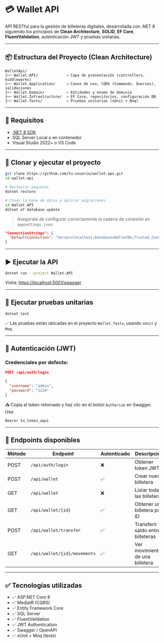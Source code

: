 # 💳 Wallet API

API RESTful para la gestión de billeteras digitales, desarrollada con .NET 8 siguiendo los principios de **Clean Architecture**, **SOLID**, **EF Core**, **FluentValidation**, autenticación JWT y pruebas unitarias.

---

## 📦 Estructura del Proyecto (Clean Architecture)

```
WalletApi/
├── Wallet.API/             → Capa de presentación (controllers, middlewares)
├── Wallet.Application/     → Casos de uso, CQRS (Commands, Queries), validaciones
├── Wallet.Domain/          → Entidades y enums de dominio
├── Wallet.Infrastructure/  → EF Core, repositorios, configuración DB
├── Wallet.Tests/           → Pruebas unitarias (xUnit + Moq)
```

---

## 🚀 Requisitos

- [.NET 8 SDK](https://dotnet.microsoft.com/download/dotnet/8.0)
- SQL Server Local o en contenedor
- Visual Studio 2022+ o VS Code

---

## 🔧 Clonar y ejecutar el proyecto

```bash
git clone https://github.com/tu-usuario/wallet-api.git
cd wallet-api

# Restaurar paquetes
dotnet restore

# Crear la base de datos y aplicar migraciones
cd Wallet.API
dotnet ef database update
```

> Asegúrate de configurar correctamente la cadena de conexión en `appsettings.json`:
```json
"ConnectionStrings": {
  "DefaultConnection": "Server=localhost;Database=WalletDb;Trusted_Connection=True;TrustServerCertificate=True;"
}
```

---

## ▶️ Ejecutar la API

```bash
dotnet run --project Wallet.API
```

Visita: [https://localhost:5001/swagger](https://localhost:5001/swagger)

---

## 🧪 Ejecutar pruebas unitarias

```bash
dotnet test
```

✅ Las pruebas están ubicadas en el proyecto `Wallet.Tests`, usando `xUnit` y `Moq`.

---

## 🔐 Autenticación (JWT)

### Credenciales por defecto:

```json
POST /api/auth/login

{
  "username": "admin",
  "password": "1234"
}
```

📥 Copia el token retornado y haz clic en el botón `Authorize` en Swagger. Usa:

```
Bearer tu_token_aqui
```

---

## 📂 Endpoints disponibles

| Método | Endpoint                       | Autenticado | Descripción                        |
|--------|--------------------------------|-------------|-------------------------------------|
| POST   | `/api/auth/login`              | ❌          | Obtener token JWT                  |
| POST   | `/api/wallet`                  | ✅          | Crear nueva billetera              |
| GET    | `/api/wallet`                  | ❌          | Listar todas las billeteras        |
| GET    | `/api/wallet/{id}`             | ✅          | Obtener una billetera por ID       |
| POST   | `/api/wallet/transfer`         | ✅          | Transferir saldo entre billeteras  |
| GET    | `/api/wallet/{id}/movements`   | ✅          | Ver movimientos de una billetera   |

---

## ✅ Tecnologías utilizadas

- ✅ ASP.NET Core 8
- ✅ MediatR (CQRS)
- ✅ Entity Framework Core
- ✅ SQL Server
- ✅ FluentValidation
- ✅ JWT Authentication
- ✅ Swagger / OpenAPI
- ✅ xUnit + Moq (tests)

